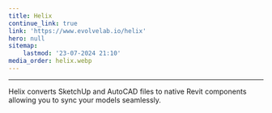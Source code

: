 ```yaml
---
title: Helix
continue_link: true
link: 'https://www.evolvelab.io/helix'
hero: null
sitemap:
    lastmod: '23-07-2024 21:10'
media_order: helix.webp
---
```


---
Helix converts SketchUp and AutoCAD files to native Revit components allowing you to sync your models seamlessly.